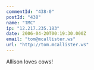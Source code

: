 ```yaml
---
commentId: "438-0"
postId: "438"
name: "TMC"
ip: "12.217.235.183"
date: 2006-04-20T00:19:30.000Z
email: "tom@mcallister.ws"
url: "http://tom.mcallister.ws"
---
```

<p>Allison loves cows!</p>